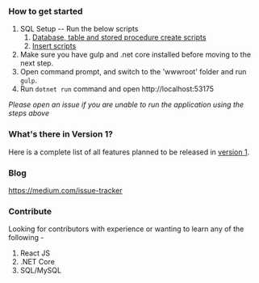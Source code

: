 ### How to get started
1. SQL Setup -- Run the below scripts
    1. [Database, table and stored procedure create scripts](https://github.com/yrshaikh/Issue-Tracker/blob/master/DB%20Scripts/setup-database-with-tables-and-stored-procedures-step-1.sql)
    2. [Insert scripts](https://github.com/yrshaikh/Issue-Tracker/blob/master/DB%20Scripts/insert-scripts.sql)
2. Make sure you have gulp and .net core installed before moving to the next step.
3. Open command prompt, and switch to the 'wwwroot' folder and run `gulp`.
4. Run `dotnet run` command and open http://localhost:53175

*Please open an issue if you are unable to run the application using the steps above*

### What's there in Version 1?
Here is a complete list of all features planned to be released in [version 1](https://github.com/yrshaikh/Issue-Tracker/blob/master/Version-1.md).

### Blog
https://medium.com/issue-tracker

### Contribute 
Looking for contributors with experience or wanting to learn any of the following -
1. React JS
2. .NET Core
3. SQL/MySQL
